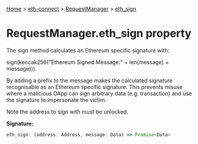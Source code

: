 [Home](./index) &gt; [eth-connect](./eth-connect.md) &gt; [RequestManager](./eth-connect.requestmanager.md) &gt; [eth\_sign](./eth-connect.requestmanager.eth_sign.md)

# RequestManager.eth\_sign property

The sign method calculates an Ethereum specific signature with:

sign(keccak256("Ethereum Signed Message:" + len(message) + message))).

By adding a prefix to the message makes the calculated signature recognisable as an Ethereum specific signature. This prevents misuse where a malicious DApp can sign arbitrary data (e.g. transaction) and use the signature to impersonate the victim.

Note the address to sign with must be unlocked.

**Signature:**
```javascript
eth_sign: (address: Address, message: Data) => Promise<Data>
```
